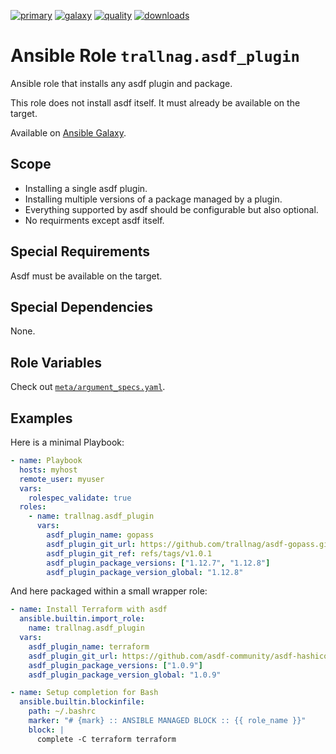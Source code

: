 [![primary](https://github.com/trallnag/ansible-role-asdf-plugin/actions/workflows/primary.yaml/badge.svg)](https://github.com/trallnag/ansible-role-asdf-plugin/actions/workflows/primary.yaml)
[![galaxy](https://img.shields.io/ansible/role/56162)](https://galaxy.ansible.com/trallnag/asdf_plugin)
[![quality](https://img.shields.io/ansible/quality/56162)](https://galaxy.ansible.com/trallnag/asdf_plugin)
[![downloads](https://img.shields.io/ansible/role/d/56162?label=downloads)](https://galaxy.ansible.com/trallnag/asdf_plugin)

# Ansible Role `trallnag.asdf_plugin`

Ansible role that installs any asdf plugin and package.

This role does not install asdf itself. It must already be available on the target.

Available on [Ansible Galaxy](https://galaxy.ansible.com/trallnag/asdf_plugin).

## Scope

- Installing a single asdf plugin.
- Installing multiple versions of a package managed by a plugin.
- Everything supported by asdf should be configurable but also optional.
- No requirments except asdf itself.

## Special Requirements

Asdf must be available on the target.

## Special Dependencies

None.

## Role Variables

Check out [`meta/argument_specs.yaml`](meta/argument_specs.yaml).

## Examples

Here is a minimal Playbook:

```yaml
- name: Playbook
  hosts: myhost
  remote_user: myuser
  vars:
    rolespec_validate: true
  roles:
    - name: trallnag.asdf_plugin
      vars:
        asdf_plugin_name: gopass
        asdf_plugin_git_url: https://github.com/trallnag/asdf-gopass.git
        asdf_plugin_git_ref: refs/tags/v1.0.1
        asdf_plugin_package_versions: ["1.12.7", "1.12.8"]
        asdf_plugin_package_version_global: "1.12.8"
```

And here packaged within a small wrapper role:

```yaml
- name: Install Terraform with asdf
  ansible.builtin.import_role:
    name: trallnag.asdf_plugin
  vars:
    asdf_plugin_name: terraform
    asdf_plugin_git_url: https://github.com/asdf-community/asdf-hashicorp.git
    asdf_plugin_package_versions: ["1.0.9"]
    asdf_plugin_package_version_global: "1.0.9"

- name: Setup completion for Bash
  ansible.builtin.blockinfile:
    path: ~/.bashrc
    marker: "# {mark} :: ANSIBLE MANAGED BLOCK :: {{ role_name }}"
    block: |
      complete -C terraform terraform
```
